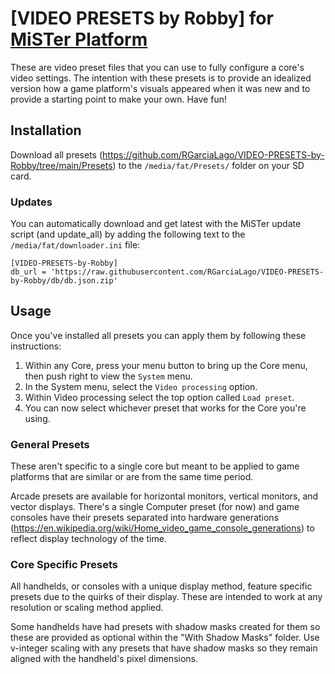 # [VIDEO PRESETS by Robby] for [MiSTer Platform](https://github.com/MiSTer-devel/Main_MiSTer/wiki)
These are video preset files that you can use to fully configure a core's video settings. The intention with these presets is to provide an idealized version how a game platform's visuals appeared when it was new and to provide a starting point to make your own. Have fun!


## Installation
Download all presets (https://github.com/RGarciaLago/VIDEO-PRESETS-by-Robby/tree/main/Presets) to the `/media/fat/Presets/` folder on your SD card.

### Updates
You can automatically download and get latest with the MiSTer update script (and update_all) by adding the following text to the `/media/fat/downloader.ini` file:
```
[VIDEO-PRESETS-by-Robby]
db_url = 'https://raw.githubusercontent.com/RGarciaLago/VIDEO-PRESETS-by-Robby/db/db.json.zip'
```

## Usage
Once you've installed all presets you can apply them by following these instructions:
1. Within any Core, press your menu button to bring up the Core menu, then push right to view the `System` menu.
2. In the System menu, select the `Video processing` option.
3. Within Video processing select the top option called `Load preset`.
4. You can now select whichever preset that works for the Core you're using.


### General Presets
These aren't specific to a single core but meant to be applied to game platforms that are similar or are from the same time period.

Arcade presets are available for horizontal monitors, vertical monitors, and vector displays. There's a single Computer preset (for now) and game consoles have their presets separated into hardware generations (https://en.wikipedia.org/wiki/Home_video_game_console_generations) to reflect display technology of the time.

### Core Specific Presets
All handhelds, or consoles with a unique display method, feature specific presets due to the quirks of their display. These are intended to work at any resolution or scaling method applied.

Some handhelds have had presets with shadow masks created for them so these are provided as optional within the "With Shadow Masks" folder. Use v-integer scaling with any presets that have shadow masks so they remain aligned with the handheld's pixel dimensions.
